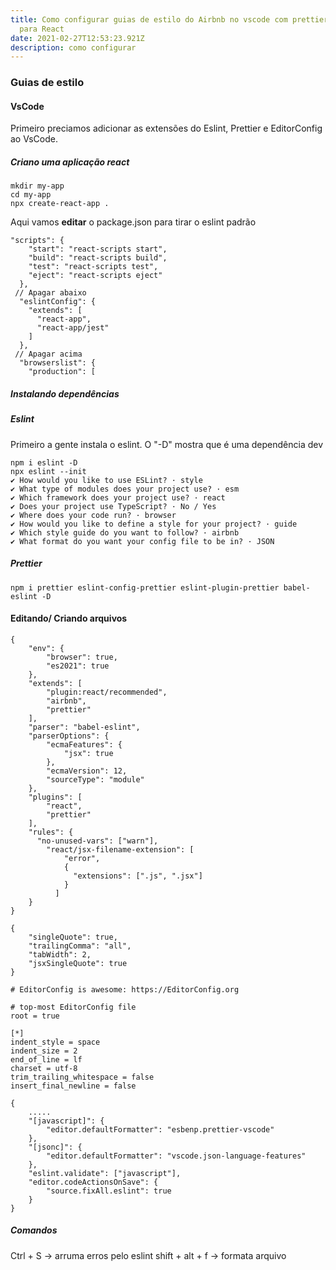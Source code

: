 ```yaml
---
title: Como configurar guias de estilo do Airbnb no vscode com prettier e eslint
  para React
date: 2021-02-27T12:53:23.921Z
description: como configurar
---
```

### Guias de estilo

#### VsCode

Primeiro preciamos adicionar as extensões do Eslint, Prettier e EditorConfig ao VsCode.

##### Criano uma aplicação react

```console[terminal]
mkdir my-app
cd my-app
npx create-react-app .
```

Aqui vamos **editar** o package.json para tirar o eslint padrão

```json[package.json]
"scripts": {
    "start": "react-scripts start",
    "build": "react-scripts build",
    "test": "react-scripts test",
    "eject": "react-scripts eject"
  },
 // Apagar abaixo
  "eslintConfig": {
    "extends": [
      "react-app",
      "react-app/jest"
    ]
  },
 // Apagar acima
  "browserslist": {
    "production": [
```

##### Instalando dependências

##### Eslint

Primeiro a gente instala o eslint. O "-D" mostra que é uma dependência dev

```console[terminal]
npm i eslint -D
npx eslint --init
✔ How would you like to use ESLint? · style
✔ What type of modules does your project use? · esm
✔ Which framework does your project use? · react
✔ Does your project use TypeScript? · No / Yes
✔ Where does your code run? · browser
✔ How would you like to define a style for your project? · guide
✔ Which style guide do you want to follow? · airbnb
✔ What format do you want your config file to be in? · JSON
```

##### Prettier

```console[terminal]
npm i prettier eslint-config-prettier eslint-plugin-prettier babel-eslint -D
```

#### Editando/ Criando arquivos


```console[.eslintrec.json]
{
    "env": {
        "browser": true,
        "es2021": true
    },
    "extends": [
        "plugin:react/recommended",
        "airbnb",
        "prettier"
    ],
    "parser": "babel-eslint",
    "parserOptions": {
        "ecmaFeatures": {
            "jsx": true
        },
        "ecmaVersion": 12,
        "sourceType": "module"
    },
    "plugins": [
        "react",
        "prettier"
    ],
    "rules": {
      "no-unused-vars": ["warn"],
        "react/jsx-filename-extension": [
            "error",
            {
              "extensions": [".js", ".jsx"]
            }
          ]
    }
}

```

```console[.prettierrc]
{
    "singleQuote": true,
    "trailingComma": "all",
    "tabWidth": 2,
    "jsxSingleQuote": true
}
```

```console[.editorconfig]
# EditorConfig is awesome: https://EditorConfig.org

# top-most EditorConfig file
root = true

[*]
indent_style = space
indent_size = 2
end_of_line = lf
charset = utf-8
trim_trailing_whitespace = false
insert_final_newline = false
```

```json[settings.json]
{
    .....
    "[javascript]": {
        "editor.defaultFormatter": "esbenp.prettier-vscode"
    },
    "[jsonc]": {
        "editor.defaultFormatter": "vscode.json-language-features"
    },
    "eslint.validate": ["javascript"],
    "editor.codeActionsOnSave": {
        "source.fixAll.eslint": true
    }
}
```

##### Comandos

Ctrl + S -> arruma erros pelo eslint
shift + alt + f -> formata arquivo